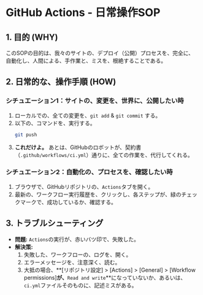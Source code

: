 # GitHub Actions - 日常操作SOP

## 1. 目的 (WHY)
このSOPの目的は、我々のサイトの、デプロイ（公開）プロセスを、完全に、自動化し、人間による、手作業と、ミスを、根絶することである。

## 2. 日常的な、操作手順 (HOW)

### シチュエーション1：サイトの、変更を、世界に、公開したい時
1.  ローカルでの、全ての変更を、`git add` & `git commit` する。
2.  以下の、コマンドを、実行する。
    ```bash
    git push
    ```
3.  **これだけよ。**
    あとは、GitHubのロボットが、契約書（`.github/workflows/ci.yml`）通りに、全ての作業を、代行してくれる。

### シチュエーション2：自動化の、プロセスを、確認したい時
1.  ブラウザで、GitHubリポジトリの、`Actions`タブを開く。
2.  最新の、ワークフロー実行履歴を、クリックし、各ステップが、緑のチェックマークで、成功しているか、確認する。

## 3. トラブルシューティング

- **問題:** `Actions`の実行が、赤いバツ印で、失敗した。
- **解決策:**
    1.  失敗した、ワークフローの、ログを、開く。
    2.  エラーメッセージを、注意深く、読む。
    3.  大抵の場合、**[リポジトリ設定] > [Actions] > [General] > [Workflow permissions]**が、**`Read and write`**になっていないか、あるいは、`ci.yml`ファイルそのものに、記述ミスがある。